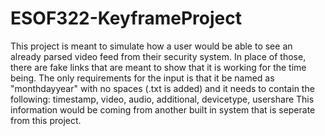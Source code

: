 # ESOF322-KeyframeProject

This project is meant to simulate how a user would be able to see an already parsed
video feed from their security system. In place of those, there are fake links that are meant
to show that it is working for the time being.
The only requirements for the input is that it be named as "monthdayyear" with no spaces (.txt is added)
and it needs to contain the following:
timestamp, video, audio, additional, devicetype, usershare
This information would be coming from another built in system that is seperate from this project.
